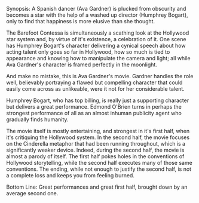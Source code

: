 Synopsis: A Spanish dancer (Ava Gardner) is plucked from obscurity and becomes a star with the help of a washed up director (Humphrey Bogart), only to find that happiness is more elusive than she thought.

The Barefoot Contessa is simultaneously a scathing look at the Hollywood star system and, by virtue of it's existence, a celebration of it. One scene has Humphrey Bogart's character delivering a cynical speech about how acting talent only goes so far in Hollywood, how so much is tied to appearance and knowing how to manipulate the camera and light; all while Ava Gardner's character is framed perfectly in the moonlight.

And make no mistake, this is Ava Gardner's movie. Gardner handles the role well, believably portraying a flawed but compelling character that could easily come across as unlikeable, were it not for her considerable talent.

Humphrey Bogart, who has top billing, is really just a supporting character but delivers a great performance. Edmond O'Brien turns in perhaps the strongest performance of all as an almost inhuman publicity agent who gradually finds humanity.

The movie itself is mostly entertaining, and strongest in it's first half, when it's critiquing the Hollywood system. In the second half, the movie focuses on the Cinderella metaphor that had been running throughout, which is a significantly weaker device. Indeed, during the second half, the movie is almost a parody of itself. The first half pokes holes in the conventions of Hollywood storytelling, while the second half executes many of those same conventions. The ending, while not enough to justify the second half, is not a complete loss and keeps you from feeling burned.

Bottom Line: Great performances and great first half, brought down by an average second one.